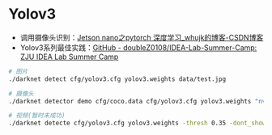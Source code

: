 # Yolov3

- 调用摄像头识别：[Jetson nano之pytorch 深度学习_whujk的博客-CSDN博客](https://blog.csdn.net/whujk/article/details/106469860)
- Yolov3系列最佳实践：[GitHub - doubleZ0108/IDEA-Lab-Summer-Camp: ZJU IDEA Lab Summer Camp](https://github.com/doubleZ0108/IDEA-Lab-Summer-Camp)

```bash
# 图片
./darknet detect cfg/yolov3.cfg yolov3.weights data/test.jpg

# 摄像头
./darknet detector demo cfg/coco.data cfg/yolov3.cfg yolov3.weights "nvarguscamerasrc ! video/x-raw(memory:NVMM), width=1280, height=720, format=NV12, framerate=30/1 ! nvvidconv flip-method=2 ! video/x-raw, width=1280, height=720, format=BGRx ! videoconvert ! video/x-raw, format=BGR ! appsink"

# 视频(暂时未成功)
./darknet detecte cfg/yolov3.cfg yolov3.weights -thresh 0.35 -dont_show data/test.mp4 -i 0 -out_filename results.avi

```